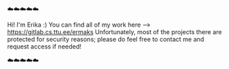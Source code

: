 ☁️☁️☁️☁️☁️

Hi! I'm Erika :) You can find all of my work here --> https://gitlab.cs.ttu.ee/ermaks
Unfortunately, most of the projects there are protected for security reasons; please do feel free to contact me and request access if needed!

☁️☁️☁️☁️☁️

